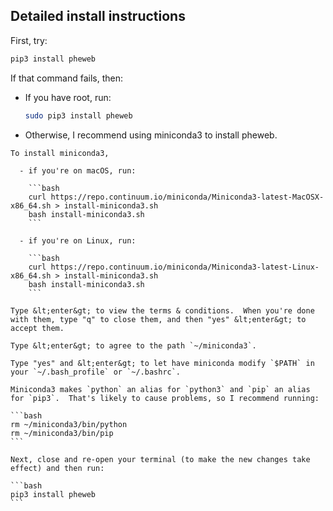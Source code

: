 ## Detailed install instructions

First, try:

```bash
pip3 install pheweb
```

If that command fails, then:

   - If you have root, run:

     ```bash
     sudo pip3 install pheweb
     ```

   - Otherwise, I recommend using miniconda3 to install pheweb.

    To install miniconda3,

      - if you're on macOS, run:

        ```bash
        curl https://repo.continuum.io/miniconda/Miniconda3-latest-MacOSX-x86_64.sh > install-miniconda3.sh
        bash install-miniconda3.sh
        ```

      - if you're on Linux, run:

        ```bash
        curl https://repo.continuum.io/miniconda/Miniconda3-latest-Linux-x86_64.sh > install-miniconda3.sh
        bash install-miniconda3.sh
        ```

    Type &lt;enter&gt; to view the terms & conditions.  When you're done with them, type "q" to close them, and then "yes" &lt;enter&gt; to accept them.

    Type &lt;enter&gt; to agree to the path `~/miniconda3`.

    Type "yes" and &lt;enter&gt; to let have miniconda modify `$PATH` in your `~/.bash_profile` or `~/.bashrc`.

    Miniconda3 makes `python` an alias for `python3` and `pip` an alias for `pip3`.  That's likely to cause problems, so I recommend running:

    ```bash
    rm ~/miniconda3/bin/python
    rm ~/miniconda3/bin/pip
    ```

    Next, close and re-open your terminal (to make the new changes take effect) and then run:

    ```bash
    pip3 install pheweb
    ```
